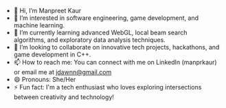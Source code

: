 - 👋 Hi, I’m Manpreet Kaur
- 👀 I’m interested in software engineering, game development, and machine learning.
- 🌱 I’m currently learning advanced WebGL, local beam search algorithms, and exploratory data analysis techniques.
- 💞️ I’m looking to collaborate on innovative tech projects, hackathons, and game development in C++.
- 📫 How to reach me: You can connect with me on LinkedIn (manprkaur) or email me at jdawnn@gmail.com
- 😄 Pronouns: She/Her
- ⚡ Fun fact: I'm a tech enthusiast who loves exploring intersections between creativity and technology!

<!---
manpreet-Kaur-v/manpreet-Kaur-v is a ✨ special ✨ repository because its `README.md` (this file) appears on your GitHub profile.
You can click the Preview link to take a look at your changes.
--->
